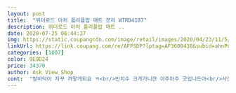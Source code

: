 ```yaml
---
layout: post 
title:  "위더로드 아처 플리플랍 매트 쪼리 WTRD4107" 
description: 위더로드 아처 플리플랍 매트 ..
date: 2020-07-25 06:44:27 
img: https://static.coupangcdn.com/image/retail/images/2020/04/23/11/5/6b2da59b-7e98-4572-bc81-6459e95aceb5.jpg 
linkUrl: https://link.coupang.com/re/AFFSDP?lptag=AF3600438&subid=ahnPublicAsk&pageKey=1515946662&itemId=2601776139&vendorItemId=70566174869&traceid=V0-113-1cf7b9b90cfcbe59 
categories: [1007] 
color: 9E9D24 
price: 34370 
author: Ask View Shop 
cont:  "발바닥이 자꾸 까맣게되요 ㅋ<br/>빈치수 크게가니깐 아주아주 굿입니드아<br/>사진이랑 똑같아요 근데 생각보다 발등이 높고<br/>튼튼하고 좋아요<br/>" 
---
```

